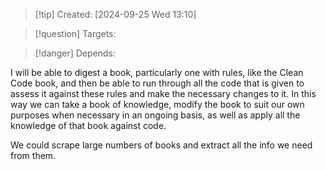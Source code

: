 
>[!tip] Created: [2024-09-25 Wed 13:10]

>[!question] Targets: 

>[!danger] Depends: 

I will be able to digest a book, particularly one with rules, like the Clean Code book, and then be able to run through all the code that is given to assess it against these rules and make the necessary changes to it. In this way we can take a book of knowledge, modify the book to suit our own purposes when necessary in an ongoing basis, as well as apply all the knowledge of that book against code.

We could scrape large numbers of books and extract all the info we need from them.